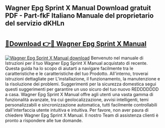 ## Wagner Epg Sprint X Manual Download gratuit PDF - Part-fkF Italiano Manuale del proprietario del servizio dKHLn

# <h2><a href="http://dfg1lmh.blite.top/?on=Wagner+Epg+Sprint+X+Manual">🔗Download 👉🔴 Wagner Epg Sprint X Manual</a></h2>

[![Wagner Epg Sprint X Manual download](https://i.imgur.com/lujVjoI.png)](http://dfg1lmh.blite.top/?on=Wagner+Epg+Sprint+X+Manual)
Benvenuto nel manuale di Istruzioni per il tuo Wagner Epg Sprint X Manual acquistato di recente. Questa guida ha lo scopo di aiutarti a navigare facilmente tra le caratteristiche e le caratteristiche del tuo Prodotto. All'interno, troverai istruzioni dettagliate per L'installazione, il funzionamento, la manutenzione e la risoluzione dei problemi. Suggerimenti per la sicurezza domestica segui questi suggerimenti per garantire un uso sicuro del tuo nuovo REDDDDDDD a casa. Wagner Epg Sprint X Manual offre agli utenti una vasta gamma di funzionalità avanzate, tra cui geolocalizzazione, avvisi intelligenti, temi personalizzabili e sincronizzazione automatica, tutti facilmente controllabili dall'interfaccia utente intuitiva e intuitiva. Per favore, non aver paura di chiedere Wagner Epg Sprint X Manual. Il nostro Team di assistenza clienti è pronto a rispondere alle tue domande.
